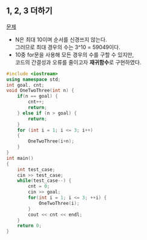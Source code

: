 ## 1, 2, 3 더하기
[문제](https://www.acmicpc.net/problem/9095)
* N은 최대 10이며 순서를 신경쓰지 않는다.  
그러므로 최대 경우의 수는 3^10 = 59049이다.
* 10중 for문을 사용해 모든 경우의 수를 구할 수 있지만,  
코드의 간결성과 오류를 줄이고자 **재귀함수**로 구현하였다.

```c++
#include <iostream>
using namespace std;
int goal, cnt;
void OneTwoThree(int n) {
    if(n == goal) {
        cnt++;
        return;
    } else if (n > goal) {
        return;
    }
    for (int i = 1; i <= 3; i++)
    {
        OneTwoThree(i+n);
    }
}
int main()
{
    int test_case;
    cin >> test_case;
    while(test_case--) {
        cnt = 0;
        cin >> goal;
        for(int i = 1; i <= 3; ++i) {
            OneTwoThree(i);
        }
        cout << cnt << endl;
    }
    return 0;
}
```
